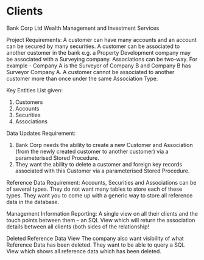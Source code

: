 # Clients

Bank Corp Ltd  Wealth Management and Investment Services

Project Requirements:
A customer can have many accounts and an account can be secured by many securities. A customer can be associated to another customer in the bank e.g. a Property Development company may be associated with a Surveying company. 
Associations can be two-way. For example -  Company A is the Surveyor of Company B  and Company B has Surveyor Company A.
A customer cannot be associated to another customer more than once under the same Association Type.

Key Entities List given:
1.	Customers 
2.	Accounts 
3.	Securities 
4.	Associations 

Data Updates Requirement: 
1.	Bank Corp needs the ability to create a new Customer and Association (from the newly created customer to another customer) via a parameterised Stored Procedure. 
2.	They want the ability to delete a customer and foreign key records associated with this Customer via a parameterised Stored Procedure. 

Reference Data Requirement: 
Accounts, Securities and Associations can be of several types. They do not want many tables to store each of these types. They want you to come up with a generic way to store all reference data in the database. 

Management Information Reporting:
A single view on all their clients and the touch points between them – an SQL View which will return the association details between all clients (both sides of the relationship! 

Deleted Reference Data View 
The company also want visibility of what Reference Data has been deleted. They want to be able to query a SQL View which shows all reference data which has been deleted. 
